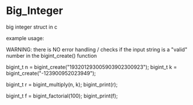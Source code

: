 # Big_Integer
big integer struct in c









example usage:

WARNING: there is NO error handling / checks if the input string is a "valid" number in the bigint_create() function



bigint_t n = bigint_create("193201293005903902300923");
bigint_t k = bigint_create("-123900952023949");

bigint_t r = bigint_multiply(n, k);
bigint_print(r);

bigint_t f = bigint_factorial(100);
bigint_print(f);
